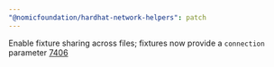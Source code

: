 ```yaml
---
"@nomicfoundation/hardhat-network-helpers": patch
---
```


Enable fixture sharing across files; fixtures now provide a `connection` parameter [7406](https://github.com/NomicFoundation/hardhat/pull/7406)
